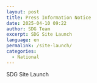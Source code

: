 ```yaml
---
layout: post
title: Press Information Notice
date: 2025-04-10 09:22
author: SDG Team
excerpt: SDG Site Launch
language: en
permalink: /site-launch/
categories:
  - National
---
```

SDG Site Launch
